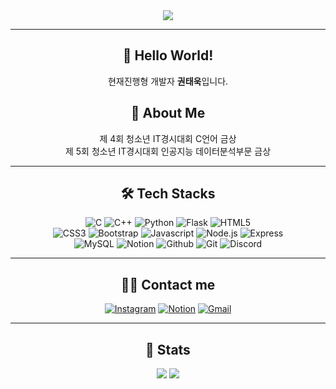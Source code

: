 <div align="center">

<!-- 배너 -->
<img src="https://capsule-render.vercel.app/api?type=transparent&color=000000&height=180&text=Kwontaewook's%20Github&animation=fadeIn&fontColor=ffffff&fontSize=60" />

---

## 👋 Hello World!
현재진행형 개발자 **권태욱**입니다.
## 👀 About Me
제 4회 청소년 IT경시대회 C언어 금상<br>
제 5회 청소년 IT경시대회 인공지능 데이터분석부문 금상

---

## 🛠️ Tech Stacks

![C](https://img.shields.io/badge/C-A8B9CC?style=flat-square&logo=C&logoColor=white)
![C++](https://img.shields.io/badge/C++-00599C?style=flat-square&logo=C%2B%2B&logoColor=white)
![Python](https://img.shields.io/badge/Python-3776AB?style=flat-square&logo=Python&logoColor=white)
![Flask](https://img.shields.io/badge/Flask-000000?style=flat-square&logo=Flask&logoColor=white)
![HTML5](https://img.shields.io/badge/HTML5-E34F26?style=flat-square&logo=HTML5&logoColor=white)  
![CSS3](https://img.shields.io/badge/CSS3-1572B6?style=flat-square&logo=CSS3&logoColor=white)
![Bootstrap](https://img.shields.io/badge/Bootstrap-7952B3?style=flat-square&logo=Bootstrap&logoColor=white)
![Javascript](https://img.shields.io/badge/Javascript-F7DF1E?style=flat-square&logo=Javascript&logoColor=white)
![Node.js](https://img.shields.io/badge/Node.js-339933?style=flat-square&logo=Node.js&logoColor=white)
![Express](https://img.shields.io/badge/Express-000000?style=flat-square&logo=Express&logoColor=white)  
![MySQL](https://img.shields.io/badge/MySQL-4479A1?style=flat-square&logo=MySQL&logoColor=white)
![Notion](https://img.shields.io/badge/Notion-000000?style=flat-square&logo=Notion&logoColor=white)
![Github](https://img.shields.io/badge/Github-181717?style=flat-square&logo=Github&logoColor=white)
![Git](https://img.shields.io/badge/Git-F05032?style=flat-square&logo=Git&logoColor=white)
![Discord](https://img.shields.io/badge/Discord-5865F2?style=flat-square&logo=Discord&logoColor=white)

---

## 🧑‍💻 Contact me

[![Instagram](https://img.shields.io/badge/Instagram-E4405F?style=flat-square&logo=Instagram&logoColor=white)](https://www.instagram.com/kowntaewook/)
[![Notion](https://img.shields.io/badge/Notion-000000?style=flat-square&logo=Notion&logoColor=white)](https://myclassesmadebykwontaewook.notion.site/26b9ecccd0ca805faf63d3f1408a2a18)
[![Gmail](https://img.shields.io/badge/Gmail-EA4335?style=flat-square&logo=Gmail&logoColor=white)](mailto:kwontaewook@gmail.com)

---

## 🏅 Stats

<img src="https://github-readme-stats.vercel.app/api?username=Kowntaewook&show_icons=true&theme=tokyonight" />
<img src="https://github-readme-stats.vercel.app/api/top-langs/?username=Kowntaewook&layout=compact&theme=tokyonight" />

</div>
